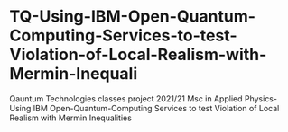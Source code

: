 # TQ-Using-IBM-Open-Quantum-Computing-Services-to-test-Violation-of-Local-Realism-with-Mermin-Inequali
Qauntum Technologies classes project 2021/21 Msc in Applied Physics-Using IBM Open-Quantum-Computing Services to test Violation of Local Realism with Mermin Inequalities
